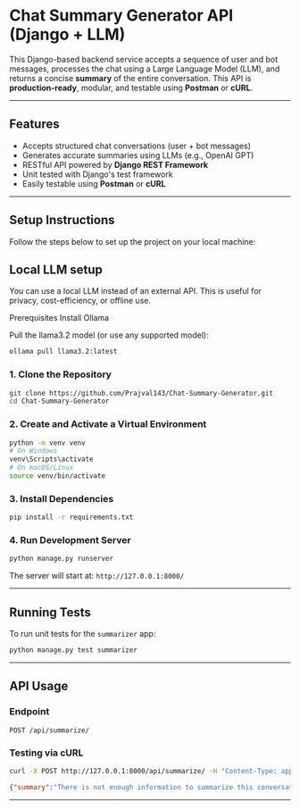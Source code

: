 # Chat Summary Generator API (Django + LLM)

This Django-based backend service accepts a sequence of user and bot messages, processes the chat using a Large Language Model (LLM), and returns a concise **summary** of the entire conversation. This API is **production-ready**, modular, and testable using **Postman** or **cURL**.

---

## Features

- Accepts structured chat conversations (user + bot messages)
- Generates accurate summaries using LLMs (e.g., OpenAI GPT)
- RESTful API powered by **Django REST Framework**
- Unit tested with Django's test framework
- Easily testable using **Postman** or **cURL**

---

## Setup Instructions

Follow the steps below to set up the project on your local machine:

## Local LLM setup

You can use a local LLM instead of an external API. This is useful for privacy, cost-efficiency, or offline use.

Prerequisites
Install Ollama

Pull the llama3.2 model (or use any supported model):

```bash
ollama pull llama3.2:latest
````

### 1. Clone the Repository

```bash
git clone https://github.com/Prajval143/Chat-Summary-Generator.git
cd Chat-Summary-Generator
````

### 2. Create and Activate a Virtual Environment

```bash
python -m venv venv
# On Windows
venv\Scripts\activate
# On macOS/Linux
source venv/bin/activate
```

### 3. Install Dependencies

```bash
pip install -r requirements.txt
```

### 4. Run Development Server

```bash
python manage.py runserver
```

The server will start at: `http://127.0.0.1:8000/`

---

## Running Tests

To run unit tests for the `summarizer` app:

```bash
python manage.py test summarizer
```

---

## API Usage

### Endpoint

```
POST /api/summarize/
```


### Testing via cURL

```bash
curl -X POST http://127.0.0.1:8000/api/summarize/ -H "Content-Type: application/json" -d "{\"chat\": [{\"role\": \"user\", \"message\": \"Hi, I need help with my order.\"}, {\"role\": \"bot\", \"message\": \"Sure, can you provide your order ID?\"}]}"

```

```json
{"summary":"There is not enough information to summarize this conversation. The chat only contains two lines of text, and no specific details about the user's issue or order are provided."}
```

---

